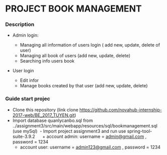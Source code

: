 # PROJECT BOOK MANAGEMENT

### Description
  - Admin login:
      + Managing all information of users login ( add new, update, delete of user)
      + Managing all book of users (add new, update, delete)
      + Searching info users book
      
  - User login
      + Edit infor 
      + Manage books created by that user (add new, update, delete)
### Guide start projec
  - Clone this repository (link clone https://github.com/novahub-internship-2017-web/BE_2017_TUYEN.git)
  - Import database quanlycanbo.sql from ../assignment3/src/main/webapp/resources/sql/bookmanagement.sql (use mySql)
  - Import project assignment3 and run use spring-tool-suite-3.9.2 
      + account admin: username = admin@gmail.com , password = 1234
      + account user: username  =  admin123@gmail.com , password = 1234
